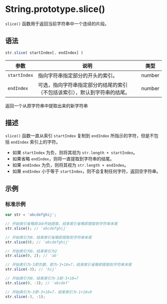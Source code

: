 # String.prototype.slice()

`slice()` 函数用于返回当前字符串中一个连续的片段。

## 语法

```js
str.slice( startIndex[, endIndex] )
```

| 参数         | 说明                                                         | 类型   |
| ------------ | ------------------------------------------------------------ | ------ |
| `startIndex` | 指向字符串指定部分的开头的索引。                             | number |
| `endIndex`   | 可选，指向字符串指定部分的结尾的索引（不包括该索引），默认到字符串的结尾。 | number |

返回一个从原字符串中提取出来的新字符串

## 描述

`slice()` 函数一直从索引 `startIndex` 复制到 `endIndex` 所指示的字符，但是不包括 `endIndex` 索引上的字符。

- 如果 `startIndex` 为负，则将其视为 `str.length + startIndex`。
- 如果省略 `endIndex`，则将一直提取到字符串的结尾。
- 如果 `endIndex` 为负，则将其视为 `str.length + endIndex`。
- 如果 `endIndex` 小于等于 `startIndex`，则不会复制任何字符，返回空字符串。

## 示例

### 标准示例

```js
var str = 'abcdefghij';

// 开始索引省略即从0开始提取，结束索引省略即提取到字符串末尾
str.slice(); // 'abcdefghij'

// 开始索引为0，结束索引省略即提取到字符串末尾
str.slice(0); // 'abcdefghij'

// 开始索引为0，结束索引为2
str.slice(0, 2); // 'ab'

// 开始索引为-3即负数，即为-3+10=7，结束索引省略即提取到字符串末尾
str.slice(-3); // 'hij'

// 开始索引为0，结束索引为-3即-3+10=7
str.slice(0, -3); // 'abcdef'

// 开始索引为-3即-3+10=7，结束索引为-1+10=9
str.slice(-3, -1);
```
